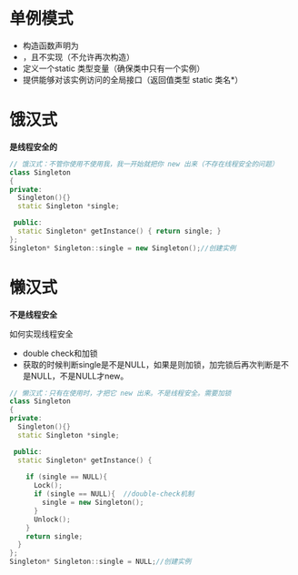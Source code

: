 # 单例模式

+ 构造函数声明为 
+ ，且不实现（不允许再次构造）
+ 定义一个static 类型变量（确保类中只有一个实例）
+ 提供能够对该实例访问的全局接口（返回值类型 static 类名*）

# 饿汉式

**是线程安全的**

```c++
// 饿汉式：不管你使用不使用我，我一开始就把你 new 出来（不存在线程安全的问题）
class Singleton
{
private:
  Singleton(){}
  static Singleton *single;

 public:
  static Singleton* getInstance() { return single; }
};
Singleton* Singleton::single = new Singleton();//创建实例
```

# 懒汉式

**不是线程安全**

如何实现线程安全

+ double check和加锁
+ 获取的时候判断single是不是NULL，如果是则加锁，加完锁后再次判断是不是NULL，不是NULL才new。

```c++
// 懒汉式：只有在使用时，才把它 new 出来。不是线程安全。需要加锁
class Singleton
{
private:
  Singleton(){}
  static Singleton *single;

 public:
  static Singleton* getInstance() { 
    
    if (single == NULL){
      Lock();
      if (single == NULL){	//double-check机制
        single = new Singleton();
      }
      Unlock();
    }
    return single; 
  }
};
Singleton* Singleton::single = NULL;//创建实例
```

